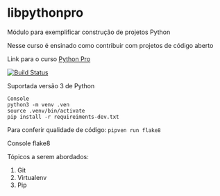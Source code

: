# libpythonpro
Módulo para exemplificar construção de projetos Python

Nesse curso é ensinado como contribuir com projetos de código aberto

Link para o curso [Python Pro](https://pythonpro.com.br/)

[![Build Status](https://app.travis-ci.com/serghenr/libpythonpro.svg?branch=master)](https://app.travis-ci.com/serghenr/libpythonpro)

Suportada versão 3 de Python

```
Console
python3 -m venv .ven
source .venv/bin/activate
pip install -r requireiments-dev.txt
```

Para conferir qualidade de código:
```pipven run flake8```

Console
flake8


Tópicos a serem abordados:

1. Git
2. Virtualenv
3. Pip
